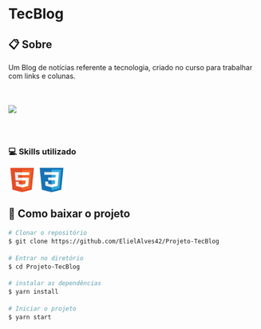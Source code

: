 
# TecBlog

 <h2>📋 Sobre</h2>
 Um Blog de notícias referente a tecnologia, criado no curso para trabalhar com links e colunas.

   <h1>
    <img src="https://user-images.githubusercontent.com/93000587/163658123-5347a24d-8142-405b-a4f3-07278c11f05f.gif">
   </h1>



<div style="display: inline_block"><br>
  <h3>💻 Skills utilizado</h3>
 <img align="center" alt="Rafa-HTML" height="50" width="55" src="https://raw.githubusercontent.com/devicons/devicon/master/icons/html5/html5-original.svg">
 <img align="center" alt="Rafa-CSS" height="50" width="55" src="https://raw.githubusercontent.com/devicons/devicon/master/icons/css3/css3-original.svg">
</div>


## 📁 Como baixar o projeto

```bash
# Clonar o repositório
$ git clone https://github.com/ElielAlves42/Projeto-TecBlog

# Entrar no diretório
$ cd Projeto-TecBlog

# instalar as dependências
$ yarn install

# Iniciar o projeto
$ yarn start
```
